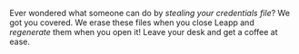 Ever wondered what someone can do by *stealing your credentials file*? We got you covered. 
We erase these files when you close Leapp and *regenerate* them when you open it! Leave your 
desk and get a coffee at ease.
